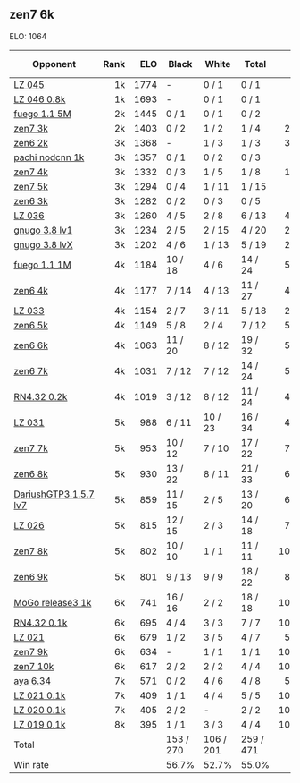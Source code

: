 ## zen7 6k ##

ELO: 1064

Opponent | Rank | ELO | Black | White | Total | Win rate
---------|-----:|----:|-------|-------|-------|-------:
[LZ 045](LZ%20045.md) | 1k | 1774 | - | 0 / 1 | 0 / 1 | 0.0%
[LZ 046 0.8k](LZ%20046%200.8k.md) | 1k | 1693 | - | 0 / 1 | 0 / 1 | 0.0%
[fuego 1.1 5M](fuego%201.1%205M.md) | 2k | 1445 | 0 / 1 | 0 / 1 | 0 / 2 | 0.0%
[zen7 3k](zen7%203k.md) | 2k | 1403 | 0 / 2 | 1 / 2 | 1 / 4 | 25.0%
[zen6 2k](zen6%202k.md) | 3k | 1368 | - | 1 / 3 | 1 / 3 | 33.3%
[pachi nodcnn 1k](pachi%20nodcnn%201k.md) | 3k | 1357 | 0 / 1 | 0 / 2 | 0 / 3 | 0.0%
[zen7 4k](zen7%204k.md) | 3k | 1332 | 0 / 3 | 1 / 5 | 1 / 8 | 12.5%
[zen7 5k](zen7%205k.md) | 3k | 1294 | 0 / 4 | 1 / 11 | 1 / 15 | 6.7%
[zen6 3k](zen6%203k.md) | 3k | 1282 | 0 / 2 | 0 / 3 | 0 / 5 | 0.0%
[LZ 036](LZ%20036.md) | 3k | 1260 | 4 / 5 | 2 / 8 | 6 / 13 | 46.2%
[gnugo 3.8 lv1](gnugo%203.8%20lv1.md) | 3k | 1234 | 2 / 5 | 2 / 15 | 4 / 20 | 20.0%
[gnugo 3.8 lvX](gnugo%203.8%20lvX.md) | 3k | 1202 | 4 / 6 | 1 / 13 | 5 / 19 | 26.3%
[fuego 1.1 1M](fuego%201.1%201M.md) | 4k | 1184 | 10 / 18 | 4 / 6 | 14 / 24 | 58.3%
[zen6 4k](zen6%204k.md) | 4k | 1177 | 7 / 14 | 4 / 13 | 11 / 27 | 40.7%
[LZ 033](LZ%20033.md) | 4k | 1154 | 2 / 7 | 3 / 11 | 5 / 18 | 27.8%
[zen6 5k](zen6%205k.md) | 4k | 1149 | 5 / 8 | 2 / 4 | 7 / 12 | 58.3%
[zen6 6k](zen6%206k.md) | 4k | 1063 | 11 / 20 | 8 / 12 | 19 / 32 | 59.4%
[zen6 7k](zen6%207k.md) | 4k | 1031 | 7 / 12 | 7 / 12 | 14 / 24 | 58.3%
[RN4.32 0.2k](RN4.32%200.2k.md) | 4k | 1019 | 3 / 12 | 8 / 12 | 11 / 24 | 45.8%
[LZ 031](LZ%20031.md) | 5k | 988 | 6 / 11 | 10 / 23 | 16 / 34 | 47.1%
[zen7 7k](zen7%207k.md) | 5k | 953 | 10 / 12 | 7 / 10 | 17 / 22 | 77.3%
[zen6 8k](zen6%208k.md) | 5k | 930 | 13 / 22 | 8 / 11 | 21 / 33 | 63.6%
[DariushGTP3.1.5.7 lv7](DariushGTP3.1.5.7%20lv7.md) | 5k | 859 | 11 / 15 | 2 / 5 | 13 / 20 | 65.0%
[LZ 026](LZ%20026.md) | 5k | 815 | 12 / 15 | 2 / 3 | 14 / 18 | 77.8%
[zen7 8k](zen7%208k.md) | 5k | 802 | 10 / 10 | 1 / 1 | 11 / 11 | 100.0%
[zen6 9k](zen6%209k.md) | 5k | 801 | 9 / 13 | 9 / 9 | 18 / 22 | 81.8%
[MoGo release3 1k](MoGo%20release3%201k.md) | 6k | 741 | 16 / 16 | 2 / 2 | 18 / 18 | 100.0%
[RN4.32 0.1k](RN4.32%200.1k.md) | 6k | 695 | 4 / 4 | 3 / 3 | 7 / 7 | 100.0%
[LZ 021](LZ%20021.md) | 6k | 679 | 1 / 2 | 3 / 5 | 4 / 7 | 57.1%
[zen7 9k](zen7%209k.md) | 6k | 634 | - | 1 / 1 | 1 / 1 | 100.0%
[zen7 10k](zen7%2010k.md) | 6k | 617 | 2 / 2 | 2 / 2 | 4 / 4 | 100.0%
[aya 6.34](aya%206.34.md) | 7k | 571 | 0 / 2 | 4 / 6 | 4 / 8 | 50.0%
[LZ 021 0.1k](LZ%20021%200.1k.md) | 7k | 409 | 1 / 1 | 4 / 4 | 5 / 5 | 100.0%
[LZ 020 0.1k](LZ%20020%200.1k.md) | 7k | 405 | 2 / 2 | - | 2 / 2 | 100.0%
[LZ 019 0.1k](LZ%20019%200.1k.md) | 8k | 395 | 1 / 1 | 3 / 3 | 4 / 4 | 100.0%
Total | | | 153 / 270 | 106 / 201 | 259 / 471 | 
Win rate| | | 56.7% | 52.7% | 55.0% | 
